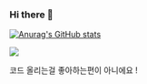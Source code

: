 ### Hi there 👋

[![Anurag's GitHub stats](https://github-readme-stats.vercel.app/api?username=ChangMun00)](https://github.com/anuraghazra/github-readme-stats)

[![](https://github-readme-stats.vercel.app/api/top-langs?username=ChangMun00&layout=compact)]()

코드 올리는걸 좋아하는편이 아니에요 !
